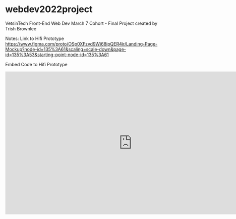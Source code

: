 # webdev2022project
VetsinTech Front-End Web Dev March 7 Cohort - Final Project created by Trish Brownlee

Notes: 
Link to Hifi Prototype
https://www.figma.com/proto/OSp0XFzvd9Wi68ipQER4ir/Landing-Page-Mockup?node-id=135%3A61&scaling=scale-down&page-id=135%3A53&starting-point-node-id=135%3A61

Embed Code to Hifi Prototype
<iframe style="border: 1px solid rgba(0, 0, 0, 0.1);" width="800" height="450" src="https://www.figma.com/embed?embed_host=share&url=https%3A%2F%2Fwww.figma.com%2Fproto%2FOSp0XFzvd9Wi68ipQER4ir%2FLanding-Page-Mockup%3Fnode-id%3D135%253A61%26scaling%3Dscale-down%26page-id%3D135%253A53%26starting-point-node-id%3D135%253A61" allowfullscreen></iframe>

